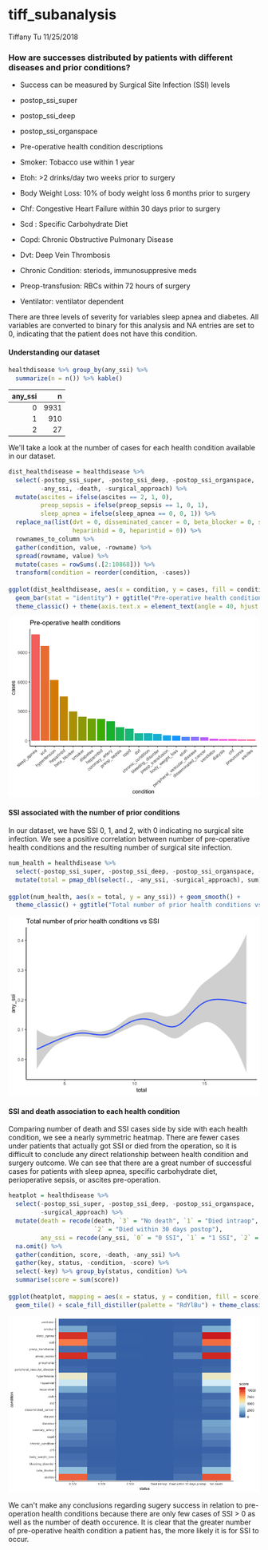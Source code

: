 tiff\_subanalysis
================
Tiffany Tu
11/25/2018

### How are successes distributed by patients with different diseases and prior conditions?

-   Success can be measured by Surgical Site Infection (SSI) levels
-   postop\_ssi\_super
-   postop\_ssi\_deep
-   postop\_ssi\_organspace

-   Pre-operative health condition descriptions
-   Smoker: Tobacco use within 1 year
-   Etoh: &gt;2 drinks/day two weeks prior to surgery
-   Body Weight Loss: 10% of body weight loss 6 months prior to surgery
-   Chf: Congestive Heart Failure within 30 days prior to surgery
-   Scd : Specific Carbohydrate Diet
-   Copd: Chronic Obstructive Pulmonary Disease
-   Dvt: Deep Vein Thrombosis
-   Chronic Condition: steriods, immunosuppresive meds
-   Preop-transfusion: RBCs within 72 hours of surgery
-   Ventilator: ventilator dependent

There are three levels of severity for variables sleep apnea and diabetes. All variables are converted to binary for this analysis and NA entries are set to 0, indicating that the patient does not have this condition.

#### Understanding our dataset

``` r
healthdisease %>% group_by(any_ssi) %>% 
  summarize(n = n()) %>% kable()
```

|  any\_ssi|     n|
|---------:|-----:|
|         0|  9931|
|         1|   910|
|         2|    27|

We'll take a look at the number of cases for each health condition available in our dataset.

``` r
dist_healthdisease = healthdisease %>% 
  select(-postop_ssi_super, -postop_ssi_deep, -postop_ssi_organspace, 
         -any_ssi, -death, -surgical_approach) %>% 
  mutate(ascites = ifelse(ascites == 2, 1, 0),
         preop_sepsis = ifelse(preop_sepsis == 1, 0, 1), 
         sleep_apnea = ifelse(sleep_apnea == 0, 0, 1)) %>%
  replace_na(list(dvt = 0, disseminated_cancer = 0, beta_blocker = 0, scd = 0,
                  heparinbid = 0, heparintid = 0)) %>% 
  rownames_to_column %>% 
  gather(condition, value, -rowname) %>% 
  spread(rowname, value) %>% 
  mutate(cases = rowSums(.[2:10868])) %>% 
  transform(condition = reorder(condition, -cases))

ggplot(dist_healthdisease, aes(x = condition, y = cases, fill = condition)) +
  geom_bar(stat = "identity") + ggtitle("Pre-operative health conditions") +
  theme_classic() + theme(axis.text.x = element_text(angle = 40, hjust = 1), legend.position="none") 
```

![](tiff_subanalysis_files/figure-markdown_github/unnamed-chunk-3-1.png)

#### SSI associated with the number of prior conditions

In our dataset, we have SSI 0, 1, and 2, with 0 indicating no surgical site infection. We see a positive correlation between number of pre-operative health conditions and the resulting number of surgical site infection.

``` r
num_health = healthdisease %>% 
  select(-postop_ssi_super, -postop_ssi_deep, -postop_ssi_organspace, -death) %>%
  mutate(total = pmap_dbl(select(., -any_ssi, -surgical_approach), sum))

ggplot(num_health, aes(x = total, y = any_ssi)) + geom_smooth() + 
  theme_classic() + ggtitle("Total number of prior health conditions vs SSI")
```

![](tiff_subanalysis_files/figure-markdown_github/unnamed-chunk-4-1.png)

#### SSI and death association to each health condition

Comparing number of death and SSI cases side by side with each health condition, we see a nearly symmetric heatmap. There are fewer cases under patients that actually got SSI or died from the operation, so it is difficult to conclude any direct relationship between health condition and surgery outcome. We can see that there are a great number of successful cases for patients with sleep apnea, specific carbohydrate diet, perioperative sepsis, or ascites pre-operation.

``` r
heatplot = healthdisease %>% 
  select(-postop_ssi_super, -postop_ssi_deep, -postop_ssi_organspace, 
         -surgical_approach) %>%
  mutate(death = recode(death, `3` = "No death", `1` = "Died intraop", 
                        `2` = "Died within 30 days postop"),
         any_ssi = recode(any_ssi, `0` = "0 SSI", `1` = "1 SSI", `2` = "2 SSI")) %>%
  na.omit() %>% 
  gather(condition, score, -death, -any_ssi) %>%
  gather(key, status, -condition, -score) %>% 
  select(-key) %>% group_by(status, condition) %>% 
  summarise(score = sum(score)) 

ggplot(heatplot, mapping = aes(x = status, y = condition, fill = score)) + 
  geom_tile() + scale_fill_distiller(palette = "RdYlBu") + theme_classic()
```

![](tiff_subanalysis_files/figure-markdown_github/unnamed-chunk-5-1.png)

We can't make any conclusions regarding sugery success in relation to pre-operation health conditions because there are only few cases of SSI &gt; 0 as well as the number of death occurence. It is clear that the greater number of pre-operative health condition a patient has, the more likely it is for SSI to occur.
